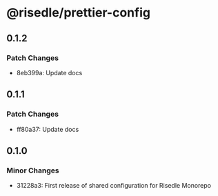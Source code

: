 # @risedle/prettier-config

## 0.1.2

### Patch Changes

-   8eb399a: Update docs

## 0.1.1

### Patch Changes

-   ff80a37: Update docs

## 0.1.0

### Minor Changes

-   31228a3: First release of shared configuration for Risedle Monorepo
